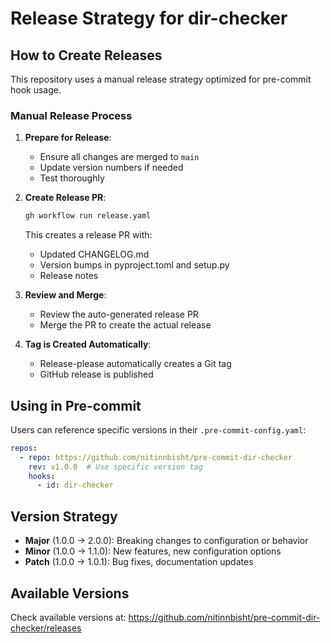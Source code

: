 # Release Strategy for dir-checker

## How to Create Releases

This repository uses a manual release strategy optimized for pre-commit hook usage.

### Manual Release Process

1. **Prepare for Release**:
   - Ensure all changes are merged to `main`
   - Update version numbers if needed
   - Test thoroughly

2. **Create Release PR**:
   ```bash
   gh workflow run release.yaml
   ```
   This creates a release PR with:
   - Updated CHANGELOG.md
   - Version bumps in pyproject.toml and setup.py
   - Release notes

3. **Review and Merge**:
   - Review the auto-generated release PR
   - Merge the PR to create the actual release

4. **Tag is Created Automatically**:
   - Release-please automatically creates a Git tag
   - GitHub release is published

## Using in Pre-commit

Users can reference specific versions in their `.pre-commit-config.yaml`:

```yaml
repos:
  - repo: https://github.com/nitinnbisht/pre-commit-dir-checker
    rev: v1.0.0  # Use specific version tag
    hooks:
      - id: dir-checker
```

## Version Strategy

- **Major** (1.0.0 → 2.0.0): Breaking changes to configuration or behavior
- **Minor** (1.0.0 → 1.1.0): New features, new configuration options
- **Patch** (1.0.0 → 1.0.1): Bug fixes, documentation updates

## Available Versions

Check available versions at: https://github.com/nitinnbisht/pre-commit-dir-checker/releases
